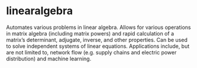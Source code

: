 # linearalgebra

Automates various problems in linear algebra.
Allows for various operations in matrix algebra (including matrix powers) and rapid calculation of a matrix’s determinant, adjugate, inverse, and other properties.
Can be used to solve independent systems of linear equations.
Applications include, but are not limited to, network flow (e.g. supply chains and electric power distribution) and machine learning.
